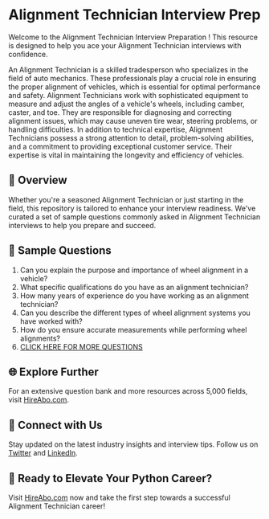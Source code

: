 # Alignment Technician Interview Prep

Welcome to the Alignment Technician Interview Preparation ! This resource is designed to help you ace your Alignment Technician interviews with confidence.

An Alignment Technician is a skilled tradesperson who specializes in the field of auto mechanics. These professionals play a crucial role in ensuring the proper alignment of vehicles, which is essential for optimal performance and safety. Alignment Technicians work with sophisticated equipment to measure and adjust the angles of a vehicle's wheels, including camber, caster, and toe. They are responsible for diagnosing and correcting alignment issues, which may cause uneven tire wear, steering problems, or handling difficulties. In addition to technical expertise, Alignment Technicians possess a strong attention to detail, problem-solving abilities, and a commitment to providing exceptional customer service. Their expertise is vital in maintaining the longevity and efficiency of vehicles.

## 🚀 Overview

Whether you're a seasoned Alignment Technician or just starting in the field, this repository is tailored to enhance your interview readiness. We've curated a set of sample questions commonly asked in Alignment Technician interviews to help you prepare and succeed.

## 📝 Sample Questions

1. Can you explain the purpose and importance of wheel alignment in a vehicle?
2. What specific qualifications do you have as an alignment technician?
3. How many years of experience do you have working as an alignment technician?
4. Can you describe the different types of wheel alignment systems you have worked with?
5. How do you ensure accurate measurements while performing wheel alignments?
6. [CLICK HERE FOR MORE QUESTIONS](https://hireabo.com/job/12_4_12/Alignment%20Technician)

## 🌐 Explore Further

For an extensive question bank and more resources across 5,000 fields, visit [HireAbo.com](https://www.hireabo.com).

## 📱 Connect with Us

Stay updated on the latest industry insights and interview tips. Follow us on [Twitter](https://twitter.com/hireabo) and [LinkedIn](https://www.linkedin.com/in/hire-abo-3609972a8/).

## 🚀 Ready to Elevate Your Python Career?

Visit [HireAbo.com](https://www.hireabo.com) now and take the first step towards a successful Alignment Technician career!